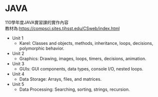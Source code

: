 # JAVA
110學年度JAVA實習課的實作內容  
教材為:<https://compsci.sites.tjhsst.edu/CSweb/index.html>  
* Unit 1
  * Karel: Classes and objects, methods, inheritance, loops, decisions, polymorphic behavior.
* Unit 2
  * Graphics: Drawing, images, loops, timers, decisions, animation.
* Unit 3
  * GUIs: GUI components, data types, console I/O, nested loops.
* Unit 4
  * Data Storage: Arrays, files, and matrices.
* Unit 5
  * Data Processing: Searching, sorting, strings, recursion.
